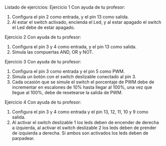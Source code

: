 Listado de ejercicios:
Ejercicio 1
Con ayuda de tu profesor:
1. Configura el pin 2 como entrada, y el pin 13 como salida.
2. Al estar el switch activado, encienda el Led, y al estar apagado el switch el Led debe de estar apagado.

Ejercicio 2
Con ayuda de tu profesor:
1. Configura el pin 3 y 4 como entrada, y el pin 13 como salida. 
2. Simula las compuertas AND, OR y NOT.

Ejercicio 3
Con ayuda de tu profesor:
1. Configura el pin 3 como entrada y el pin 5 como PWM.
2. Simula un botón con el switch deslizable conectado al pin 3.
3. Cada ocasión que se simule el switch el porcentaje de PWM debe de incrementar en escalones de 10%
   hasta llegar al 100%, una vez que llegue al 100%, debe de resetearse la salida de PWM.

Ejercicio 4
Con ayuda de tu profesor:
1. Configura el pin 3 y 4 como entrada y el pin 13, 12, 11, 10 y 9 como salida.
2. Al activar el switch deslizable 1 los leds deben de encender de derecha a izquierda, al activar el switch
   deslizable 2 los leds deben de prender de izquierda a derecha. Si ambos son activados los leds deben de parpadear.